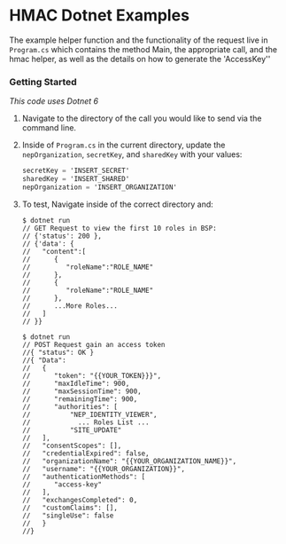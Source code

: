 # HMAC Dotnet Examples

The example helper function and the functionality of the request live in `Program.cs` which contains the method Main, the appropriate call, and the hmac helper, as well as the details on how to generate the 'AccessKey''

### Getting Started

_This code uses Dotnet 6_

1. Navigate to the directory of the call you would like to send via the command line.

2. Inside of `Program.cs` in the current directory, update the `nepOrganization`, `secretKey`, and `sharedKey` with your values:

   ```C#
   secretKey = 'INSERT_SECRET'
   sharedKey = 'INSERT_SHARED'
   nepOrganization = 'INSERT_ORGANIZATION'
   ```

3. To test, Navigate inside of the correct directory and:

   ```console
   $ dotnet run
   // GET Request to view the first 10 roles in BSP:
   // {'status': 200 },
   // {'data': {
   //   "content":[
   //      {
   //         "roleName":"ROLE_NAME"
   //      },
   //      {
   //         "roleName":"ROLE_NAME"
   //      },
   //      ...More Roles...
   //   ]
   // }}
   ```

   ```console
   $ dotnet run
   // POST Request gain an access token
   //{ "status": OK }
   //{ "Data":
   //   {
   //      "token": "{{YOUR_TOKEN}}}",
   //      "maxIdleTime": 900,
   //      "maxSessionTime": 900,
   //      "remainingTime": 900,
   //      "authorities": [
   //          "NEP_IDENTITY_VIEWER",
   //            ... Roles List ...
   //          "SITE_UPDATE"
   //   ],
   //   "consentScopes": [],
   //   "credentialExpired": false,
   //   "organizationName": "{{YOUR_ORGANIZATION_NAME}}",
   //   "username": "{{YOUR_ORGANIZATION}}",
   //   "authenticationMethods": [
   //      "access-key"
   //   ],
   //   "exchangesCompleted": 0,
   //   "customClaims": [],
   //   "singleUse": false
   //   }
   //}
   ```
